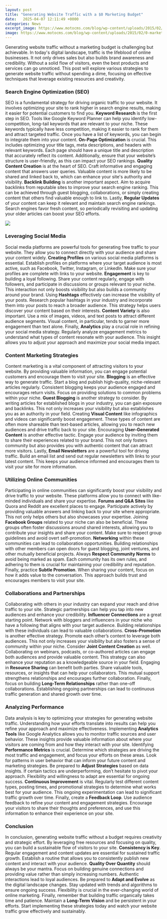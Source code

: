 ```yaml
---
layout: post
title: "Generating Website Traffic with a $0 Marketing Budget"
date:   2025-04-07 12:11:49 +0000
categories: News
excerpt_image: https://www.motocms.com/blog/wp-content/uploads/2015/02/0-marketing-budget-main7.jpg
image: https://www.motocms.com/blog/wp-content/uploads/2015/02/0-marketing-budget-main7.jpg
---
```


Generating website traffic without a marketing budget is challenging but achievable. In today's digital landscape, traffic is the lifeblood of online businesses. It not only drives sales but also builds brand awareness and credibility. Without a solid flow of visitors, even the best products and services can go unnoticed. This post will explore various strategies to generate website traffic without spending a dime, focusing on effective techniques that leverage existing resources and creativity.
### Search Engine Optimization (SEO)
SEO is a fundamental strategy for driving organic traffic to your website. It involves optimizing your site to rank higher in search engine results, making it easier for potential customers to find you. 
**Keyword Research** is the first step in SEO. Tools like Google Keyword Planner can help you identify low-competition, long-tail keywords that are relevant to your niche. These keywords typically have less competition, making it easier to rank for them and attract targeted traffic. Once you have a list of keywords, you can begin to integrate them into your content.
**On-Page Optimization** is crucial. This includes optimizing your title tags, meta descriptions, and headers with relevant keywords. Each page should have a unique title and description that accurately reflect its content. Additionally, ensure that your website’s structure is user-friendly, as this can impact your SEO rankings.
**Quality Content Creation** is at the heart of SEO. Craft informative and engaging content that answers user queries. Valuable content is more likely to be shared and linked back to, which can enhance your site's authority and visibility.
**Backlink Building** is another important aspect. Aim to acquire backlinks from reputable sites to improve your search engine ranking. This can be achieved through guest blogging, collaborations, or simply creating content that others find valuable enough to link to.
Lastly, **Regular Updates** of your content can keep it relevant and maintain search engine rankings. Search engines favor fresh content, so periodically revisiting and updating your older articles can boost your SEO efforts.

![](https://www.motocms.com/blog/wp-content/uploads/2015/02/0-marketing-budget-main7.jpg)
### Leveraging Social Media
Social media platforms are powerful tools for generating free traffic to your website. They allow you to connect directly with your audience and share your content widely.
**Creating Profiles** on various social media platforms is essential. Establish profiles on platforms where your target audience is most active, such as Facebook, Twitter, Instagram, or LinkedIn. Make sure your profiles are complete with links to your website.
**Engagement** is key to building a loyal following. Share your content regularly, engage with followers, and participate in discussions or groups relevant to your niche. This interaction not only boosts visibility but also builds a community around your brand.
Using **Hashtags** effectively can increase the visibility of your posts. Research popular hashtags in your industry and incorporate them into your posts to reach a broader audience. This strategy helps users discover your content based on their interests.
**Content Variety** is also important. Use a mix of images, videos, and text posts to attract different audience segments. Visual content, in particular, tends to garner more engagement than text alone.
Finally, **Analytics** play a crucial role in refining your social media strategy. Regularly analyze engagement metrics to understand what types of content resonate with your audience. This insight allows you to adjust your approach and maximize your social media impact.
### Content Marketing Strategies
Content marketing is a vital component of attracting visitors to your website. By providing valuable information, you can engage potential customers and encourage them to visit your site.
**Blogging** is an effective way to generate traffic. Start a blog and publish high-quality, niche-relevant articles regularly. Consistent blogging keeps your audience engaged and encourages return visits. Focus on providing solutions to common problems within your niche.
**Guest Blogging** is another strategy to consider. By writing articles for established blogs in your industry, you can gain exposure and backlinks. This not only increases your visibility but also establishes you as an authority in your field.
Creating **Visual Content** like infographics and videos can significantly boost engagement. These types of content are often more shareable than text-based articles, allowing you to reach new audiences and drive traffic back to your site.
Encouraging **User-Generated Content** is another effective tactic. Engage your audience by inviting them to share their experiences related to your brand. This not only fosters community but also provides you with authentic content that can attract more visitors.
Lastly, **Email Newsletters** are a powerful tool for driving traffic. Build an email list and send out regular newsletters with links to your latest content. This keeps your audience informed and encourages them to visit your site for more information.
### Utilizing Online Communities
Participating in online communities can significantly boost your visibility and drive traffic to your website. These platforms allow you to connect with like-minded individuals and share your expertise.
**Forums and Q&A Sites** like Quora and Reddit are excellent places to engage. Participate actively by providing valuable answers and linking back to your site where appropriate. This not only helps others but also showcases your expertise.
Joining **Facebook Groups** related to your niche can also be beneficial. These groups often foster discussions around shared interests, allowing you to contribute your insights and share your content. Make sure to respect group guidelines and avoid overt self-promotion.
**Networking** within these communities can lead to collaboration opportunities. Building relationships with other members can open doors for guest blogging, joint ventures, and other mutually beneficial projects.
Always **Respect Community Norms** to avoid being marked as spam. Each community has its own rules, and adhering to them is crucial for maintaining your credibility and reputation.
Finally, practice **Subtle Promotion**. When sharing your content, focus on how it adds value to the conversation. This approach builds trust and encourages members to visit your site.
### Collaborations and Partnerships
Collaborating with others in your industry can expand your reach and drive traffic to your site. Strategic partnerships can help you tap into new audiences and enhance your credibility.
**Influencer Connections** are a great starting point. Network with bloggers and influencers in your niche who have a following that aligns with your target audience. Building relationships with these individuals can lead to valuable collaborations.
**Cross-Promotion** is another effective strategy. Promote each other’s content to leverage both audiences. This not only increases your visibility but also fosters a sense of community within your niche.
Consider **Joint Content Creation** as well. Collaborating on webinars, podcasts, or co-authored articles can engage both audiences and provide valuable content. This strategy can also enhance your reputation as a knowledgeable source in your field.
Engaging in **Resource Sharing** can benefit both parties. Share valuable tools, resources, or insights that can help your collaborators. This mutual support strengthens relationships and encourages further collaboration.
Finally, focus on building **Long-Term Relationships** rather than one-off collaborations. Establishing ongoing partnerships can lead to continuous traffic generation and shared growth over time.
### Analyzing Performance
Data analysis is key to optimizing your strategies for generating website traffic. Understanding how your efforts translate into results can help you refine your approach and maximize effectiveness.
Implementing **Analytics Tools** like Google Analytics allows you to monitor traffic sources and user behavior. These insights provide valuable information about where your visitors are coming from and how they interact with your site.
Identifying **Performance Metrics** is crucial. Determine which strategies are driving the most traffic and engagement, and focus your efforts on these areas. Look for patterns in user behavior that can inform your future content and marketing strategies.
Be prepared to **Adjust Strategies** based on data insights. If certain tactics are underperforming, don’t hesitate to pivot your approach. Flexibility and willingness to adapt are essential for ongoing success.
**Continuous Improvement** is vital. Regularly test different content types, posting times, and promotional strategies to determine what works best for your audience. This ongoing experimentation can lead to significant traffic growth over time.
Finally, create a **Feedback Loop**. Use audience feedback to refine your content and engagement strategies. Encourage your visitors to share their thoughts and preferences, and use this information to enhance their experience on your site.
### Conclusion
In conclusion, generating website traffic without a budget requires creativity and strategic effort. By leveraging free resources and focusing on quality, you can build a sustainable flow of visitors to your site.
**Consistency is Key**. Regular engagement and content updates are essential for sustained traffic growth. Establish a routine that allows you to consistently publish new content and interact with your audience.
**Quality Over Quantity** should always be your mantra. Focus on building genuine connections and providing value rather than simply increasing numbers. Authentic interactions lead to loyal audiences.
Be prepared to **Adapt and Evolve** as the digital landscape changes. Stay updated with trends and algorithms to ensure ongoing success. Flexibility is crucial in the ever-changing world of online marketing.
Finally, remember that building traffic organically takes time and patience. Maintain a **Long-Term Vision** and be persistent in your efforts. Start implementing these strategies today and watch your website traffic grow effectively and sustainably.